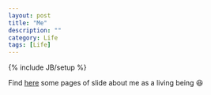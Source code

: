 ```yaml
---
layout: post
title: "Me"
description: ""
category: Life 
tags: [Life]
---
```

{% include JB/setup %}
<script type="text/javascript"
 src="http://cdn.mathjax.org/mathjax/latest/MathJax.js?config=TeX-AMS-MML_HTMLorMML">
</script>
 



Find [here](https://github.com/hongyusu/Posters_and_Presentations/blob/master/Presentations/Aboutme/example.pdf) some pages of slide about me as a living being :laughing: